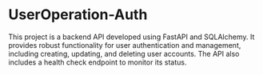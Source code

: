 # UserOperation-Auth
This project is a backend API developed using FastAPI and SQLAlchemy. It provides robust functionality for user authentication and management, including creating, updating, and deleting user accounts. The API also includes a health check endpoint to monitor its status.
